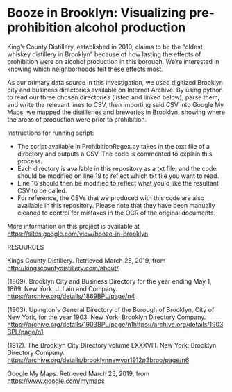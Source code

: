 # Booze in Brooklyn: Visualizing pre-prohibition alcohol production  
King’s County Distillery, established in 2010, claims to be the “oldest whiskey distillery in Brooklyn” because of how lasting the effects of prohibition were on alcohol production in this borough. We’re interested in knowing which neighborhoods felt these effects most.

As our primary data source in this investigation, we used digitized Brooklyn city and business directories available on Internet Archive. By using python to read our three chosen directories (listed and linked below), parse them, and write the relevant lines to CSV, then importing said CSV into Google My Maps, we mapped the distilleries and breweries in Brooklyn, showing where the areas of production were prior to prohibition. 

Instructions for running script:
- The script available in ProhibitionRegex.py takes in the text file of a directory and outputs a CSV. The code is commented to explain this process.
- Each directory is available in this repository as a txt file, and the code should be modified on line 19 to reflect which txt file you want to read. 
- Line 16 should then be modified to reflect what you'd like the resultant CSV to be called. 
- For reference, the CSVs that we produced with this code are also available in this repository. Please note that they have been manually cleaned to control for mistakes in the OCR of the original documents. 

More information on this project is available at https://sites.google.com/view/booze-in-brooklyn

 

RESOURCES

Kings County Distillery. Retrieved March 25, 2019, from http://kingscountydistillery.com/about/

(1869). Brooklyn City and Business Directory for the year ending May 1, 1869. New York: J. Lain and Company. https://archive.org/details/1869BPL/page/n4

(1903). Upington's General Directory of the Borough of Brooklyn, City of New York, for the year 1903. New York: Brooklyn Directory Company. https://archive.org/details/1903BPL/page/n1https://archive.org/details/1903BPL/page/n1

(1912). The Brooklyn City Directory volume LXXXVIII. New York: Brooklyn Directory Company. https://archive.org/details/brooklynnewyor1912p3broo/page/n6

Google My Maps. Retrieved March 25, 2019, from https://www.google.com/mymaps

 

 

 


